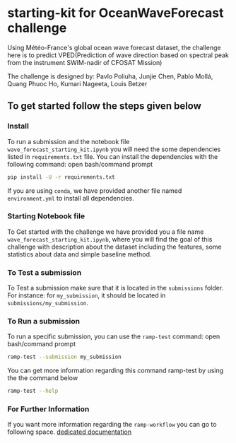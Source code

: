 # starting-kit for OceanWaveForecast challenge

Using Météo-France's global ocean wave forecast dataset, the challenge here is to predict VPED(Prediction of wave direction based on spectral peak from the instrument SWIM-nadir of CFOSAT Mission)

The challenge is designed by:
Pavlo Poliuha, Junjie Chen, Pablo Mollá, Quang Phuoc Ho, Kumari Nageeta, Louis Betzer

## To get started follow the steps given below

### Install

To run a submission and the notebook file `wave_forecast_starting_kit.ipynb` you will need the some dependencies listed in `requirements.txt` file. You can install the dependencies with the following command:
open bash/command prompt

```bash
pip install -U -r requirements.txt
```

If you are using `conda`, we have provided another file named `environment.yml` to install all dependencies.

### Starting Notebook file

To Get started with the challenge we have provided you a file name `wave_forecast_starting_kit.ipynb`, where you will find the goal of this challenge with description about the dataset including the features, some statistics about data and simple baseline method.

### To Test a submission

To Test a submission make sure that it is located in the `submissions` folder.
For instance: for `my_submission`, it should be located in `submissions/my_submission`.

### To Run a submission

To run a specific submission, you can use the `ramp-test` command:
open bash/command prompt

```bash
ramp-test --submission my_submission
```


You can get more information regarding this command ramp-test by using the the command below

```bash
ramp-test --help
```
### For Further Information

If you want more information regarding the `ramp-workflow` you can go to following space.
[dedicated documentation](https://paris-saclay-cds.github.io/ramp-docs/ramp-workflow/stable/using_kits.html)
